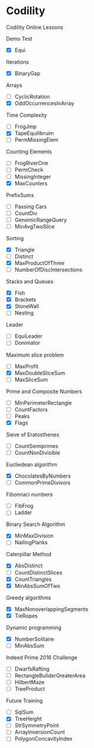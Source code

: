 # Codility
Codility Online Lessons

Demo Test
- [x] Equi

Iterations
- [x] BinaryGap 

Arrays
- [ ] CyclicRotation
- [x] OddOccurrencesInArray

Time Complexity
- [ ] FrogJmp
- [x] TapeEquilibruim
- [ ] PermMissingElem

Counting Elements
- [ ] FrogRiverOne
- [ ] PermCheck
- [ ] MissingInteger
- [x] MaxCounters

PrefixSums
- [ ] Passing Cars
- [ ] CountDiv
- [ ] GenomicRangeQuery
- [ ] MinAvgTwoSlice

Sorting
- [x] Triangle
- [ ] Distinct
- [x] MaxProductOfThree
- [ ] NumberOfDiscIntersections

Stacks and Queues
- [x] Fish
- [x] Brackets
- [x] StoneWall
- [ ] Nesting

Leader
- [ ] EquiLeader
- [ ] Donimator

Maximum slice problem
- [ ] MaxProfit
- [x] MaxDoubleSliceSum
- [ ] MaxSliceSum

Prime and Composite Numbers
- [ ] MinPerimeterRectangle
- [ ] CountFactors
- [ ] Peaks
- [x] Flags

Sieve of Eratosthenes
- [ ] CountSemiprimes
- [ ] CountNonDivisible

Eucliedean algorithm
- [x] ChocolatesByNumbers
- [ ] CommonPrimeDivisors

Fibonnaci numbers
- [ ] FibFrog
- [ ] Ladder

Binary Search Algorithm
- [x] MinMaxDivision
- [ ] NailingPlanks

Caterpillar Method
- [x] AbsDistinct
- [ ] CountDistinctSlices
- [x] CountTriangles
- [x] MinAbsSumOfTwo

Greedy algorithms
- [x] MaxNonoverlappingSegments
- [x] TieRopes

Dynamic programming
- [x] NumberSolitaire
- [ ] MinAbsSum

Indeed Prime 2016 Challenge
- [ ] DwarfsRafting
- [ ] RectangleBuilderGreaterArea
- [ ] HilbertMaze
- [ ] TreeProduct

Future Training
- [ ] SqlSum
- [x] TreeHeight
- [ ] StrSymmetryPoint
- [ ] ArrayInversionCount
- [ ] PolygonConcavityIndex
